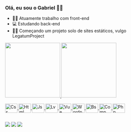 ### Olá, eu sou o Gabriel 🤟🏼


- 🐱‍👤 Atuamente trabalho com front-end
- 💻 Estudando back-end
- 🏴‍☠️ Começando um projeto solo de sites estáticos, vulgo LegatumProject

<div align="start">
  <a href="https://github.com/gabrieldzuman">
  <img height="180em" src="https://github-readme-stats.vercel.app/api?username=gabrieldzuman&show_icons=true&theme=dark&include_all_commits=true&count_private=true"/>
  <img height="180em" src="https://github-readme-stats.vercel.app/api/top-langs/?username=gabrieldzuman&layout=compact&langs_count=7&theme=dark"/>
</div>
<div style="display: inline_block"><br>
  <img align="center" alt="Css" height="30" width="40" src="https://cdn.jsdelivr.net/gh/devicons/devicon/icons/css3/css3-original.svg">
  <img align="center" alt="Html" height="30" width="40" src="https://cdn.jsdelivr.net/gh/devicons/devicon/icons/html5/html5-original.svg">
  <img align="center" alt="Js" height="30" width="40" src="https://cdn.jsdelivr.net/gh/devicons/devicon/icons/javascript/javascript-original.svg">
  <img align="center" alt="Lv" height="30" width="40" src="https://cdn.jsdelivr.net/gh/devicons/devicon/icons/laravel/laravel-plain.svg">
  <img align="center" alt="Vue" height="30" width="40" src="https://cdn.jsdelivr.net/gh/devicons/devicon/icons/vuejs/vuejs-original.svg">
  <img align="center" alt="Wordp" height="30" width="40" src="https://cdn.jsdelivr.net/gh/devicons/devicon/icons/wordpress/wordpress-plain.svg">
  <img align="center" alt="Bs" height="30" width="40" src="https://cdn.jsdelivr.net/gh/devicons/devicon/icons/bootstrap/bootstrap-original.svg">
  <img align="center" alt="Comp" height="30" width="40" src="https://cdn.jsdelivr.net/gh/devicons/devicon/icons/composer/composer-original.svg">
  <img align="center" alt="Php" height="30" width="40" src="https://cdn.jsdelivr.net/gh/devicons/devicon/icons/php/php-plain.svg">
 
  
  ##
 
<div> 
  <a href="https://instagram.com/legatumproject" target="_blank"><img src="https://img.shields.io/badge/-Instagram-%23E4405F?style=for-the-badge&logo=instagram&logoColor=white" target="_blank"></a>
  <a href = "mailto:dddzuman@gmail.com"><img src="https://img.shields.io/badge/-Gmail-%23333?style=for-the-badge&logo=gmail&logoColor=white" target="_blank"></a>
  <a href="https://br.linkedin.com/in/gabriel-dzuman-699761210" target="_blank"><img src="https://img.shields.io/badge/-LinkedIn-%230077B5?style=for-the-badge&logo=linkedin&logoColor=white" target="_blank"></a> 
  
</div>
